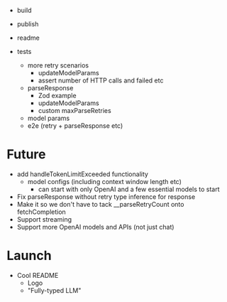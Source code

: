 - build
- publish
- readme

- tests
  - more retry scenarios
    - updateModelParams
    - assert number of HTTP calls and failed etc
  - parseResponse
    - Zod example
    - updateModelParams
    - custom maxParseRetries
  - model params
  - e2e (retry + parseResponse etc)

# Future

- add handleTokenLimitExceeded functionality
  - model configs (including context window length etc)
    - can start with only OpenAI and a few essential models to start
- Fix parseResponse without retry type inference for response
- Make it so we don't have to tack \_\_parseRetryCount onto fetchCompletion
- Support streaming
- Support more OpenAI models and APIs (not just chat)

# Launch

- Cool README
  - Logo
  - "Fully-typed LLM"
